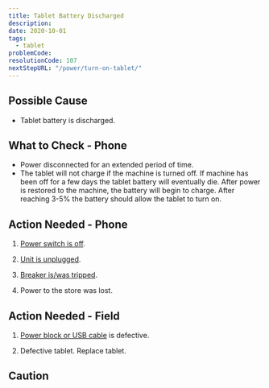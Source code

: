 ```yaml
---
title: Tablet Battery Discharged
description:
date: 2020-10-01
tags:
  - tablet
problemCode:
resolutionCode: 107
nextStepURL: "/power/turn-on-tablet/"
---
```

## Possible Cause

- Tablet battery is discharged.

## What to Check - Phone

- Power disconnected for an extended period of time.
- The tablet will not charge if the machine is turned off. If machine has been off for a few days the tablet battery will eventually die. After power is restored to the machine, the battery will begin to charge. After reaching 3-5% the battery should allow the tablet to turn on.

## Action Needed - Phone

1) [Power switch is off](/power/turn-on-machine/).

2) [Unit is unplugged](/power/connect-machine/).

3) [Breaker is/was tripped](/power/check-circuit-breaker/).

4) Power to the store was lost.

## Action Needed - Field

1) [Power block or USB cable](/power/tablet-no-usb-power/) is defective.

2) Defective tablet. Replace tablet.

## Caution
